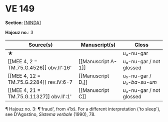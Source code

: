 # VE 149

**Section**: [[NINDA]]

**Hajouz no.**: 3

|                Source(s)                 |   Manuscript(s)    |            Gloss            |
| ---------------------------------------- | ------------------ | --------------------------- |
| ★                                        |                    | u₃-nu-gar                   |
| [[MEE 4, 2 = TM.75.G.4526]] obv.II':16'  | [[Manuscript A-1]] | u₃-nu-gar / not glossed     |
| [[MEE 4, 12 = TM.75.G.2284]] rev.IV:6-7  | [[Manuscript D₁]]  | u₃-nu-gar / *u*₃-*ba-su-um* |
| [[MEE 4, 21 = TM.75.G.11327]] obv.II':1' | [[Manuscript C]]   | u₃-nu-gar / not glossed     |

¶ Hajouz no. 3: ¶'fraud', from √ʾbš. For a different interpretation ('to sleep'), see D'Agostino, *Sistema verbale* (1990), 78.

[//begin]: # "Autogenerated link references for markdown compatibility"
[NINDA]: NINDA "NINDA"
[//end]: # "Autogenerated link references"